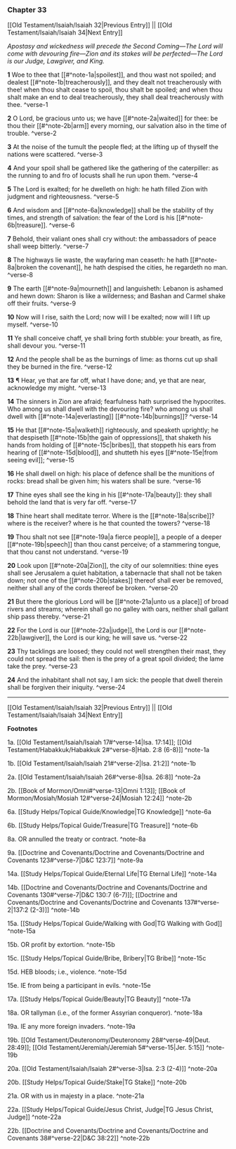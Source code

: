 ### Chapter 33

[[Old Testament/Isaiah/Isaiah 32|Previous Entry]]  ||  [[Old Testament/Isaiah/Isaiah 34|Next Entry]]

*Apostasy and wickedness will precede the Second Coming—The Lord will come with devouring fire—Zion and its stakes will be perfected—The Lord is our Judge, Lawgiver, and King.*

**1**  Woe to thee that [[#^note-1a|spoilest]], and thou wast not spoiled; and dealest [[#^note-1b|treacherously]], and they dealt not treacherously with thee! when thou shalt cease to spoil, thou shalt be spoiled; and when thou shalt make an end to deal treacherously, they shall deal treacherously with thee. ^verse-1

**2**  O Lord, be gracious unto us; we have [[#^note-2a|waited]] for thee: be thou their [[#^note-2b|arm]] every morning, our salvation also in the time of trouble. ^verse-2

**3**  At the noise of the tumult the people fled; at the lifting up of thyself the nations were scattered. ^verse-3

**4**  And your spoil shall be gathered like the gathering of the caterpiller: as the running to and fro of locusts shall he run upon them. ^verse-4

**5**  The Lord is exalted; for he dwelleth on high: he hath filled Zion with judgment and righteousness. ^verse-5

**6**  And wisdom and [[#^note-6a|knowledge]] shall be the stability of thy times, and strength of salvation: the fear of the Lord is his [[#^note-6b|treasure]]. ^verse-6

**7**  Behold, their valiant ones shall cry without: the ambassadors of peace shall weep bitterly. ^verse-7

**8**  The highways lie waste, the wayfaring man ceaseth: he hath [[#^note-8a|broken the covenant]], he hath despised the cities, he regardeth no man. ^verse-8

**9**  The earth [[#^note-9a|mourneth]] and languisheth: Lebanon is ashamed and hewn down: Sharon is like a wilderness; and Bashan and Carmel shake off their fruits. ^verse-9

**10**  Now will I rise, saith the Lord; now will I be exalted; now will I lift up myself. ^verse-10

**11**  Ye shall conceive chaff, ye shall bring forth stubble: your breath, as fire, shall devour you. ^verse-11

**12**  And the people shall be as the burnings of lime: as thorns cut up shall they be burned in the fire. ^verse-12

**13**  ¶ Hear, ye that are far off, what I have done; and, ye that are near, acknowledge my might. ^verse-13

**14**  The sinners in Zion are afraid; fearfulness hath surprised the hypocrites. Who among us shall dwell with the devouring fire? who among us shall dwell with [[#^note-14a|everlasting]] [[#^note-14b|burnings]]? ^verse-14

**15**  He that [[#^note-15a|walketh]] righteously, and speaketh uprightly; he that despiseth [[#^note-15b|the gain of oppressions]], that shaketh his hands from holding of [[#^note-15c|bribes]], that stoppeth his ears from hearing of [[#^note-15d|blood]], and shutteth his eyes [[#^note-15e|from seeing evil]]; ^verse-15

**16**  He shall dwell on high: his place of defence shall be the munitions of rocks: bread shall be given him; his waters shall be sure. ^verse-16

**17**  Thine eyes shall see the king in his [[#^note-17a|beauty]]: they shall behold the land that is very far off. ^verse-17

**18**  Thine heart shall meditate terror. Where is the [[#^note-18a|scribe]]? where is the receiver? where is he that counted the towers? ^verse-18

**19**  Thou shalt not see [[#^note-19a|a fierce people]], a people of a deeper [[#^note-19b|speech]] than thou canst perceive; of a stammering tongue, that thou canst not understand. ^verse-19

**20**  Look upon [[#^note-20a|Zion]], the city of our solemnities: thine eyes shall see Jerusalem a quiet habitation, a tabernacle that shall not be taken down; not one of the [[#^note-20b|stakes]] thereof shall ever be removed, neither shall any of the cords thereof be broken. ^verse-20

**21**  But there the glorious Lord will be [[#^note-21a|unto us a place]] of broad rivers and streams; wherein shall go no galley with oars, neither shall gallant ship pass thereby. ^verse-21

**22**  For the Lord is our [[#^note-22a|judge]], the Lord is our [[#^note-22b|lawgiver]], the Lord is our king; he will save us. ^verse-22

**23**  Thy tacklings are loosed; they could not well strengthen their mast, they could not spread the sail: then is the prey of a great spoil divided; the lame take the prey. ^verse-23

**24**  And the inhabitant shall not say, I am sick: the people that dwell therein shall be forgiven their iniquity. ^verse-24


---
[[Old Testament/Isaiah/Isaiah 32|Previous Entry]]  ||  [[Old Testament/Isaiah/Isaiah 34|Next Entry]]


**Footnotes**


1a. [[Old Testament/Isaiah/Isaiah 17#^verse-14|Isa. 17:14]]; [[Old Testament/Habakkuk/Habakkuk 2#^verse-8|Hab. 2:8 (6-8)]] ^note-1a

1b. [[Old Testament/Isaiah/Isaiah 21#^verse-2|Isa. 21:2]] ^note-1b

2a. [[Old Testament/Isaiah/Isaiah 26#^verse-8|Isa. 26:8]] ^note-2a

2b. [[Book of Mormon/Omni#^verse-13|Omni 1:13]]; [[Book of Mormon/Mosiah/Mosiah 12#^verse-24|Mosiah 12:24]] ^note-2b

6a. [[Study Helps/Topical Guide/Knowledge|TG Knowledge]] ^note-6a

6b. [[Study Helps/Topical Guide/Treasure|TG Treasure]] ^note-6b

8a. OR annulled the treaty or contract. ^note-8a

9a. [[Doctrine and Covenants/Doctrine and Covenants/Doctrine and Covenants 123#^verse-7|D&C 123:7]] ^note-9a

14a. [[Study Helps/Topical Guide/Eternal Life|TG Eternal Life]] ^note-14a

14b. [[Doctrine and Covenants/Doctrine and Covenants/Doctrine and Covenants 130#^verse-7|D&C 130:7 (6-7)]]; [[Doctrine and Covenants/Doctrine and Covenants/Doctrine and Covenants 137#^verse-2|137:2 (2-3)]] ^note-14b

15a. [[Study Helps/Topical Guide/Walking with God|TG Walking with God]] ^note-15a

15b. OR profit by extortion. ^note-15b

15c. [[Study Helps/Topical Guide/Bribe, Bribery|TG Bribe]] ^note-15c

15d. HEB bloods; i.e., violence. ^note-15d

15e. IE from being a participant in evils. ^note-15e

17a. [[Study Helps/Topical Guide/Beauty|TG Beauty]] ^note-17a

18a. OR tallyman (i.e., of the former Assyrian conqueror). ^note-18a

19a. IE any more foreign invaders. ^note-19a

19b. [[Old Testament/Deuteronomy/Deuteronomy 28#^verse-49|Deut. 28:49]]; [[Old Testament/Jeremiah/Jeremiah 5#^verse-15|Jer. 5:15]] ^note-19b

20a. [[Old Testament/Isaiah/Isaiah 2#^verse-3|Isa. 2:3 (2-4)]] ^note-20a

20b. [[Study Helps/Topical Guide/Stake|TG Stake]] ^note-20b

21a. OR with us in majesty in a place. ^note-21a

22a. [[Study Helps/Topical Guide/Jesus Christ, Judge|TG Jesus Christ, Judge]] ^note-22a

22b. [[Doctrine and Covenants/Doctrine and Covenants/Doctrine and Covenants 38#^verse-22|D&C 38:22]] ^note-22b